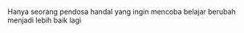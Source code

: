 Hanya seorang pendosa handal yang ingin mencoba belajar berubah 
menjadi lebih baik lagi

<!---
asroyxCySec/asroyxCySec is a ✨ special ✨ repository because its `README.md` (this file) appears on your GitHub profile.
You can click the Preview link to take a look at your changes.
--->
